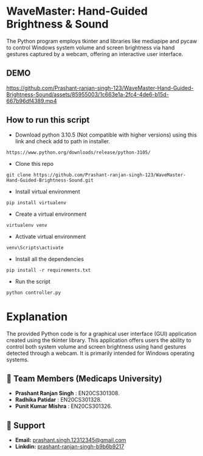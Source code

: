 # WaveMaster: Hand-Guided Brightness & Sound
The Python program employs tkinter and libraries like mediapipe and pycaw to control Windows system volume and screen brightness via hand gestures captured by a webcam, offering an interactive user interface.

## DEMO
https://github.com/Prashant-ranjan-singh-123/WaveMaster-Hand-Guided-Brightness-Sound/assets/85955003/1c663e1a-2fc4-4de6-b15d-667b96df4389.mp4

## How to run this script

* Download python 3.10.5 (Not compatible with higher versions) using this link and check add to path in installer.
```
https://www.python.org/downloads/release/python-3105/
```
* Clone this repo
```
git clone https://github.com/Prashant-ranjan-singh-123/WaveMaster-Hand-Guided-Brightness-Sound.git
```
* Install virtual environment
```
pip install virtualenv
```
* Create a virtual environment
```
virtualenv venv
```
* Activate virtual environment
```
venv\Scripts\activate
```
* Install all the dependencies
```
pip install -r requirements.txt
```
* Run the script
```
python controller.py
```
# Explanation 
The provided Python code is for a graphical user interface (GUI) application created using the tkinter library. This application offers users the ability to control both system volume and screen brightness using hand gestures detected through a webcam. It is primarily intended for Windows operating systems.

## 🧑 Team Members (Medicaps University)
- **Prashant Ranjan Singh** : EN20CS301308.
- **Radhika Patidar** : EN20CS301328.
- **Punit Kumar Mishra** : EN20CS301326.

## 🙋 Support

- **Email:** [prashant.singh.12312345@gmail.com](https://mail.google.com/mail/u/?authuser=prashant.singh.12312345@gmail.com)
- **Linkdin:** [prashant-ranjan-singh-b9b6b9217](https://www.linkedin.com/in/prashant-ranjan-singh-b9b6b9217/)
